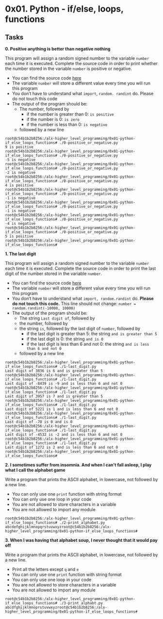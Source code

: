 # 0x01. Python - if/else, loops, functions
## Tasks
**0. Positive anything is better than negative nothing**

This program will assign a random signed number to the variable `number` each time it is executed. Complete the source code in order to print whether the number stored in the variable `number` is positive or negative.

- You can find the source code [here](https://github.com/holbertonschool/0x01.py/blob/master/0-positive_or_negative_py "here")
- The variable `number` will store a different value every time you will run this program
- You don’t have to understand what `import`, `random. randint` do. Please do not touch this code
- The output of the program should be:
	- The number, followed by
		- if the number is greater than 0: `is positive`
		- if the number is 0: `is zero`
		- if the number is less than 0: `is negative`
	- followed by a new line
```
root@c54b1b2b8256:/alx-higher_level_programming/0x01-python-if_else_loops_functions# ./0-positive_or_negative.py
9 is positive
root@c54b1b2b8256:/alx-higher_level_programming/0x01-python-if_else_loops_functions# ./0-positive_or_negative.py
-5 is negative
root@c54b1b2b8256:/alx-higher_level_programming/0x01-python-if_else_loops_functions# ./0-positive_or_negative.py
-2 is negative
root@c54b1b2b8256:/alx-higher_level_programming/0x01-python-if_else_loops_functions# ./0-positive_or_negative.py
4 is positive
root@c54b1b2b8256:/alx-higher_level_programming/0x01-python-if_else_loops_functions# ./0-positive_or_negative.py
-1 is negative
root@c54b1b2b8256:/alx-higher_level_programming/0x01-python-if_else_loops_functions# ./0-positive_or_negative.py
-1 is negative
root@c54b1b2b8256:/alx-higher_level_programming/0x01-python-if_else_loops_functions# ./0-positive_or_negative.py
-4 is negative
root@c54b1b2b8256:/alx-higher_level_programming/0x01-python-if_else_loops_functions# ./0-positive_or_negative.py
5 is positive
root@c54b1b2b8256:/alx-higher_level_programming/0x01-python-if_else_loops_functions#
```
**1. The last digit**

This program will assign a random signed number to the variable `number` each time it is executed. Complete the source code in order to print the last digit of the number stored in the variable `number`.
- You can find the source code [here](https://github.com/holbertonschool/0x01.py/blob/master/1-last_digit_py "here")
- The variable `number` will store a different value every time you will run this program
- You don’t have to understand what `import, random.randint` do. **Please do not touch this code.** This line should not change: `number = random.randint(-10000, 10000)`
- The output of the program should be:
	- The string `Last digit of`, followed by
	- the number, followed by
	- the string `is`, followed by the last digit of `number`, followed by
		- if the last digit is greater than 5: the string `and is greater than 5`
		- if the last digit is 0: the string `and is 0`
		- if the last digit is less than 6 and not 0: the string `and is less than 6 and not 0`
	- followed by a new line
```
root@c54b1b2b8256:/alx-higher_level_programming/0x01-python-if_else_loops_functions# ./1-last_digit.py
Last digit of 3836 is 6 and is greater than 5
root@c54b1b2b8256:/alx-higher_level_programming/0x01-python-if_else_loops_functions# ./1-last_digit.py
Last digit of -8439 is -9 and is less than 6 and not 0
root@c54b1b2b8256:/alx-higher_level_programming/0x01-python-if_else_loops_functions# ./1-last_digit.py
Last digit of 3957 is 7 and is greater than 5
root@c54b1b2b8256:/alx-higher_level_programming/0x01-python-if_else_loops_functions# ./1-last_digit.py
Last digit of 5221 is 1 and is less than 6 and not 0
root@c54b1b2b8256:/alx-higher_level_programming/0x01-python-if_else_loops_functions# ./1-last_digit.py
Last digit of -70 is 0 and is 0
root@c54b1b2b8256:/alx-higher_level_programming/0x01-python-if_else_loops_functions# ./1-last_digit.py
Last digit of -4532 is -2 and is less than 6 and not 0
root@c54b1b2b8256:/alx-higher_level_programming/0x01-python-if_else_loops_functions# ./1-last_digit.py
Last digit of 1272 is 2 and is less than 6 and not 0
root@c54b1b2b8256:/alx-higher_level_programming/0x01-python-if_else_loops_functions#
```
**2. I sometimes suffer from insomnia. And when I can't fall asleep, I play what I call the alphabet game**

Write a program that prints the ASCII alphabet, in lowercase, not followed by a new line.
- You can only use one `print` function with string format
- You can only use one loop in your code
- You are not allowed to store characters in a variable
- You are not allowed to import any module
```
root@c54b1b2b8256:/alx-higher_level_programming/0x01-python-if_else_loops_functions# ./2-print_alphabet.py
abcdefghijklmnopqrstuvwxyzroot@c54b1b2b8256:/alx-higher_level_programming/0x01-python-if_else_loops_functions#
```
**3. When I was having that alphabet soup, I never thought that it would pay off**

Write a program that prints the ASCII alphabet, in lowercase, not followed by a new line.
- Print all the letters except `q` and `e`
- You can only use one `print` function with string format
- You can only use one loop in your code
- You are not allowed to store characters in a variable
- You are not allowed to import any module
```
root@c54b1b2b8256:/alx-higher_level_programming/0x01-python-if_else_loops_functions# ./3-print_alphabt.py
abcdfghijklmnoprstuvwxyzroot@c54b1b2b8256:/alx-higher_level_programming/0x01-python-if_else_loops_functions#
```

